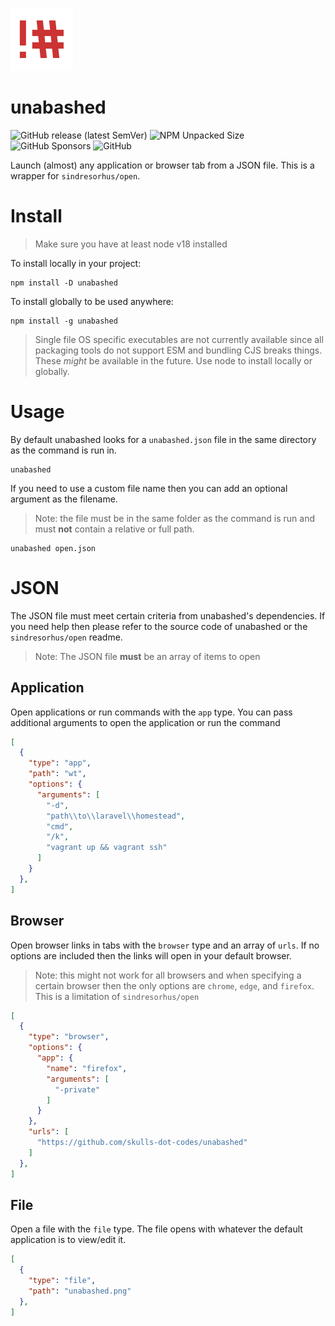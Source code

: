 ![unabashed](https://github.com/skulls-dot-codes/unabashed/blob/main/unabashed.png?raw=true)

# unabashed

![GitHub release (latest SemVer)](https://img.shields.io/github/v/release/skulls-dot-codes/unabashed?style=flat-square)
![NPM Unpacked Size](https://img.shields.io/npm/unpacked-size/unabashed?style=flat-square)
![GitHub Sponsors](https://img.shields.io/github/sponsors/skulls-dot-codes?style=flat-square)
![GitHub](https://img.shields.io/github/license/endevr-io/wsl-api?style=flat-square)

Launch (almost) any application or browser tab from a JSON file. This is a wrapper for `sindresorhus/open`.

# Install

> Make sure you have at least node v18 installed

To install locally in your project:

```shell
npm install -D unabashed
```

To install globally to be used anywhere:

```shell
npm install -g unabashed
```

> Single file OS specific executables are not currently available since all packaging tools do not support ESM and bundling CJS breaks things. These *might* be available in the future. Use node to install locally or globally.

# Usage

By default unabashed looks for a `unabashed.json` file in the same directory as the command is run in.

```shell
unabashed
```

If you need to use a custom file name then you can add an optional argument as the filename.

> Note: the file must be in the same folder as the command is run and must **not** contain a relative or full path.

```shell
unabashed open.json
```

# JSON

The JSON file must meet certain criteria from unabashed's dependencies. If you need help then please refer to the source code of unabashed or the `sindresorhus/open` readme.

> Note: The JSON file **must** be an array of items to open

## Application

Open applications or run commands with the `app` type. You can pass additional arguments to open the application or run the command

```json
[
  {
    "type": "app",
    "path": "wt",
    "options": {
      "arguments": [
        "-d",
        "path\\to\\laravel\\homestead",
        "cmd",
        "/k",
        "vagrant up && vagrant ssh"
      ]
    }
  },
]
```

## Browser

Open browser links in tabs with the `browser` type and an array of `urls`. If no options are included then the links will open in your default browser.

> Note: this might not work for all browsers and when specifying a certain browser then the only options are `chrome`, `edge`, and `firefox`. This is a limitation of `sindresorhus/open`

```json
[
  {
    "type": "browser",
    "options": {
      "app": {
        "name": "firefox",
        "arguments": [
          "-private"
        ]
      }
    },
    "urls": [
      "https://github.com/skulls-dot-codes/unabashed"
    ]
  },
]
```

## File

Open a file with the `file` type. The file opens with whatever the default application is to view/edit it.

```json
[
  {
    "type": "file",
    "path": "unabashed.png"
  },
]
```